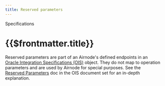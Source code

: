 ```yaml
---
title: Reserved parameters
---
```


<TitleSpan>Specifications</TitleSpan>

# {{$frontmatter.title}}

<VersionWarning/>

<!--TocHeader /> <TOC class="table-of-contents" :include-level="[2,4]" /-->

Reserved parameters are part of an Airnode's defined endpoints in an [Oracle Integration Specifications (OIS)](/ois/v1.0.0/) object. They do not map to operation parameters and are used by Airnode for special purposes. See the [Reserved Parameters](/ois/v1.0.0/reserved-parameters.md) doc in the OIS document set for an in-depth explanation.
